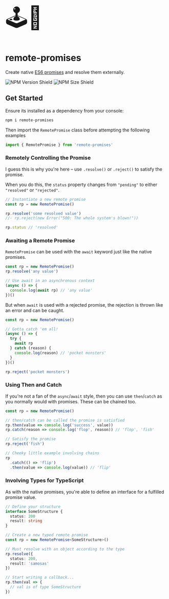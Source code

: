 <p style="font-size: 5em; margin: 0">🕹️🤞</p>

# remote-promises

Create native [ES6 promises](https://developer.mozilla.org/en-US/docs/Web/JavaScript/Reference/Global_Objects/Promise) and resolve them externally.

![NPM Version Shield](https://img.shields.io/npm/v/remote-promises)
![NPM Size Shield](https://img.shields.io/bundlephobia/minzip/remote-promises?label=package%20size)

## Get Started

Ensure its installed as a dependency from your console:
```sh
npm i remote-promises
```

Then import the `RemotePromise` class before attempting the following examples
```javascript
import { RemotePromise } from 'remote-promises'
```

### Remotely Controlling the Promise

I guess this is why you're here – use `.resolve()` or `.reject()` to satisfy the promise.

When you do this, the `status` property changes from `"pending"` to either `"resolved"` or `"rejected"`.

```javascript
// Instantiate a new remote promise
const rp = new RemotePromise()

rp.resolve('some resolved value')
//- rp.reject(new Error("500: The whole system's blown!"))

rp.status // 'resolved'
```

### Awaiting a Remote Promise

`RemotePromise` can be used with the `await` keyword just like the native promises.

```javascript
const rp = new RemotePromise()
rp.resolve('any value')

// Use await in an asynchronous context
(async () => {
  console.log(await rp) // 'any value'
})()
```

But when `await` is used with a rejected promise, the rejection is thrown like an error and can be caught.

```javascript
const rp = new RemotePromise()

// Gotta catch 'em all!
(async () => {
  try {
    await rp
  } catch (reason) {
    console.log(reason) // 'pocket monsters'
  }
})()

rp.reject('pocket monsters')
```

### Using Then and Catch

If you're not a fan of the `async`/`await` style, then you can use `then`/`catch` as you normally would with promises. These can be chained too.

```javascript
const rp = new RemotePromise()

// then/catch can be called the promise is satisfied
rp.then(value => console.log('success', value))
rp.catch(reason => console.log('flop', reason)) // 'flop', 'fish'

// Satisfy the promise
rp.reject('fish')

// Cheeky little example involving chains
rp
  .catch(() => 'flip')
  .then(value => console.log(value)) // 'flip'
```

### Involving Types for TypeScript

As with the native promises, you're able to define an interface for a fulfilled promise value.

```typescript
// Define your structure
interface SomeStructure {
  status: 200
  result: string
}

// Create a new typed remote promise
const rp = new RemotePromise<SomeStructure>()

// Must resolve with an object according to the type
rp.resolve({
  status: 200,
  result: 'samosas'
})

// Start writing a callback...
rp.then(val => {
  // val is of type SomeStructure
})
```

